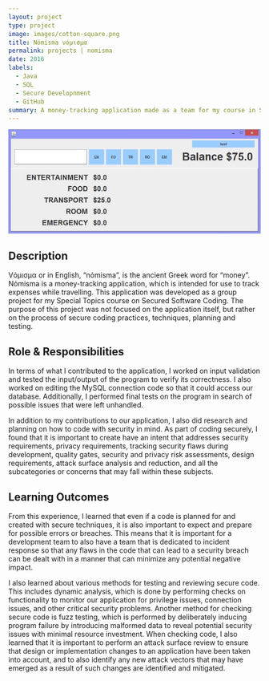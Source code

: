 ```yaml
---
layout: project
type: project
image: images/cotton-square.png
title: Nόmisma νόμισμα
permalink: projects | nomisma
date: 2016
labels:
  - Java
  - SQL
  - Secure Developnment
  - GitHub
summary: A money-tracking application made as a team for my course in Secured Software Coding.
---
```


<img class="ui image" src="../images/Nomisma-SS.jpg">

## Description

Vόμισμα or in English, “nόmisma”, is the ancient Greek word for “money”.  Nόmisma is a money-tracking application, which is intended for use to track expenses while travelling.  This application was developed as a group project for my Special Topics course on Secured Software Coding.  The purpose of this project was not focused on the application itself, but rather on the process of secure coding practices, techniques, planning and testing.  

## Role & Responsibilities

In terms of what I contributed to the application, I worked on input validation and tested the input/output of the program to verify its correctness.  I also worked on editing the MySQL connection code so that it could access our database.  Additionally, I performed final tests on the program in search of possible issues that were left unhandled.  

In addition to my contributions to our application, I also did research and planning on how to code with security in mind.  As part of coding securely, I found that it is important to create have an intent that addresses security requirements, privacy requirements, tracking security flaws during development, quality gates, security and privacy risk assessments, design requirements, attack surface analysis and reduction, and all the subcategories or concerns that may fall within these subjects.  

## Learning Outcomes

From this experience, I learned that even if a code is planned for and created with secure techniques, it is also important to expect and prepare for possible errors or breaches.  This means that it is important for a development team to also have a team that is dedicated to incident response so that any flaws in the code that can lead to a security breach can be dealt with in a manner that can minimize any potential negative impact.  

I also learned about various methods for testing and reviewing secure code.
This includes dynamic analysis, which is done by performing checks on functionality to monitor our application for privilege issues, connection issues, and other critical security problems.  Another method for checking secure code is fuzz testing, which is performed by deliberately inducing program failure by introducing malformed data to reveal potential security issues with minimal resource investment.  When checking code, I also learned that it is important to perform an attack surface review to ensure that design or implementation changes to an application have been taken into account, and to also identify any new attack vectors that may have emerged as a result of such changes are identified and mitigated.


